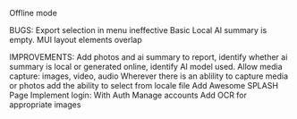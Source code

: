 Offline mode

BUGS:
Export selection in menu ineffective
Basic Local AI summary is empty.
MUI layout elements overlap

IMPROVEMENTS:
Add photos and ai summary to report, identify whether ai summary is local or generated online, identify AI model used.
Allow media capture: images, video, audio
Wherever there is an ablility to capture media or photos add the ability to select from locale file
Add Awesome SPLASH Page
Implement login:
 With Auth
Manage accounts
Add OCR for appropriate images